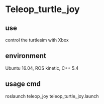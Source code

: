 
# Teleop_turtle_joy
## use
control the turtlesim with Xbox
## environment
Ubuntu 16.04, ROS kinetic,  C++ 5.4
## usage cmd
roslaunch teleop_joy teleop_turtle_joy.launch
